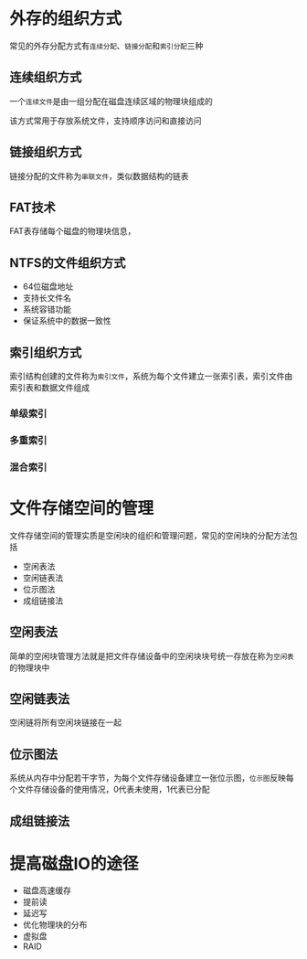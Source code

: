 
# 外存的组织方式
常见的外存分配方式有`连续分配`、`链接分配`和`索引分配`三种

## 连续组织方式
一个`连续文件`是由一组分配在磁盘连续区域的物理块组成的

该方式常用于存放系统文件，支持顺序访问和直接访问

## 链接组织方式
链接分配的文件称为`串联文件`，类似数据结构的链表

## FAT技术
FAT表存储每个磁盘的物理块信息，

## NTFS的文件组织方式
* 64位磁盘地址
* 支持长文件名
* 系统容错功能
* 保证系统中的数据一致性

## 索引组织方式
索引结构创建的文件称为`索引文件`，系统为每个文件建立一张索引表，索引文件由索引表和数据文件组成

### 单级索引

### 多重索引

### 混合索引

# 文件存储空间的管理

文件存储空间的管理实质是空闲块的组织和管理问题，常见的空闲块的分配方法包括
* 空闲表法
* 空闲链表法
* 位示图法
* 成组链接法

## 空闲表法
简单的空闲块管理方法就是把文件存储设备中的空闲块块号统一存放在称为`空闲表`的物理块中

## 空闲链表法
空闲链将所有空闲块链接在一起

## 位示图法
系统从内存中分配若干字节，为每个文件存储设备建立一张位示图，`位示图`反映每个文件存储设备的使用情况，0代表未使用，1代表已分配

## 成组链接法

# 提高磁盘IO的途径
* 磁盘高速缓存
* 提前读
* 延迟写
* 优化物理块的分布
* 虚拟盘
* RAID
